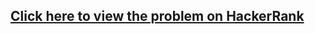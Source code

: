 ## [Click here to view the problem on HackerRank](https://www.hackerrank.com/challenges/breaking-best-and-worst-records/problem)